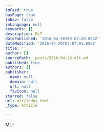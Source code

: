 ```yaml
---
inFeed: true
hasPage: true
inNav: false
inLanguage: null
keywords: []
description: MLT
datePublished: '2016-04-26T03:07:20.063Z'
dateModified: '2016-04-26T03:07:01.856Z'
title: ''
author: []
sourcePath: _posts/2016-04-26-mlt.md
published: true
authors: []
publisher:
  name: null
  domain: null
  url: null
  favicon: null
starred: false
url: mlt/index.html
_type: Article

---
```

MLT